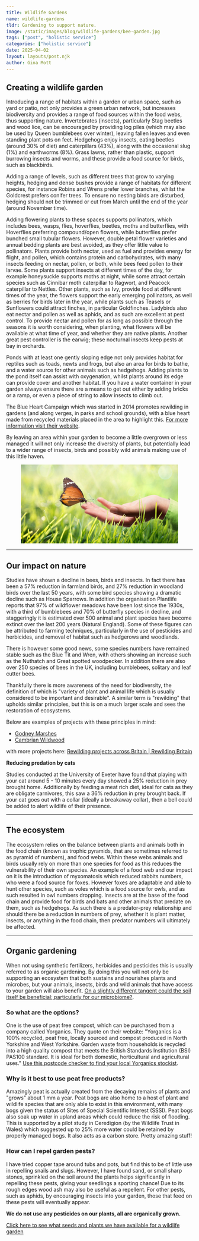 ```yaml
---
title: Wildlife Gardens
name: wildlife-gardens
tldr: Gardening to support nature.
image: /static/images/blog/wildlife-gardens/bee-garden.jpg
tags: ["post", "holistic service"]
categories: ["holistic service"]
date: 2025-04-02
layout: layouts/post.njk
author: Gina Mott
---
```


## Creating a wildlife garden

Introducing a range of habitats within a garden or urban space, such as yard or patio, not only provides a green urban network, but increases biodiversity and provides a range of food sources within the food webs, thus supporting nature. Invertebrates (insects), particularly Stag beetles and wood lice, can be encouraged by providing log piles (which may also be used by Queen bumblebees over winter), leaving fallen leaves and even standing plant pots on feet. Hedgehogs enjoy insects, eating beetles (around 30% of diet) and caterpillars (43%), along with the occasional slug (1%) and earthworms (8%). Grass lawns, rather than plastic, support burrowing insects and worms, and these provide a food source for birds, such as blackbirds.

Adding a range of levels, such as different trees that grow to varying heights, hedging and dense bushes provide a range of habitats for different species, for instance Robins and Wrens prefer lower branches, whilst the Goldcrest prefers conifer trees. To ensure no nesting birds are disturbed, hedging should not be trimmed or cut from March until the end of the year (around November time).

Adding flowering plants to these spaces supports pollinators, which includes bees, wasps, flies, hoverflies, beetles, moths and butterflies, with Hoverflies preferring compound/open flowers, while butterflies prefer bunched small tubular flowers. However, double petal flower varieties and annual bedding plants are best avoided, as they offer little value to pollinators. Plants provide both nectar, used as fuel and provides energy for flight, and pollen, which contains protein and carbohydrates, with many insects feeding on nectar, pollen, or both, while bees feed pollen to their larvae. Some plants support insects at different times of the day, for example honeysuckle supports moths at night, while some attract certain species such as Cinnibar moth caterpillar to Ragwort, and Peacock caterpillar to Nettles. Other plants, such as Ivy, provide food at different times of the year, the flowers support the early emerging pollinators, as well as berries for birds later in the year, while plants such as Teasels or Sunflowers could attract finches, in particular Goldfinches. Ladybirds also eat nectar and pollen as well as aphids, and as such are excellent at pest control. To provide nectar and pollen for as long as possible through the seasons it is worth considering, when planting, what flowers will be available at what time of year, and whether they are native plants. Another great pest controller is the earwig; these nocturnal insects keep pests at bay in orchards.

Ponds with at least one gently sloping edge not only provides habitat for reptiles such as toads, newts and frogs, but also an area for birds to bathe, and a water source for other animals such as hedgehogs. Adding plants to the pond itself can assist with oxygenation, whilst plants around its edge can provide cover and another habitat. If you have a water container in your garden always ensure there are a means to get out either by adding bricks or a ramp, or even a piece of string to allow insects to climb out.

The Blue Heart Campaign which was started in 2014 promotes rewilding in gardens (and along verges, in parks and school grounds), with a blue heart made from recycled materials placed in the area to highlight this. [For more information visit their website](https://bluecampaignhub.com/about-us).

By leaving an area within your garden to become a little overgrown or less managed it will not only increase the diversity of plants, but potentially lead to a wider range of insects, birds and possibly wild animals making use of this little haven.

<figure>
	<img class="case-img " src="/static/images/blog/wildlife-gardens/butterfly-garden.jpg" alt="butterfly on a wild flower"  style="height: auto;">
	<figcaption></figcaption>
</figure>

---

## Our impact on nature

Studies have shown a decline in bees, birds and insects. In fact there has been a 57% reduction in farmland birds, and 27% reduction in woodland birds over the last 50 years, with some bird species showing a dramatic decline such as House Sparrows. In addition the organisation Plantlife reports that 97% of wildflower meadows have been lost since the 1930s, with a third of bumblebees and 70% of butterfly species in decline, and staggeringly it is estimated over 500 animal and plant species have become extinct over the last 200 years (Natural England). Some of these figures can be attributed to farming techniques, particularly in the use of pesticides and herbicides, and removal of habitat such as hedgerows and woodlands.

There is however some good news, some species numbers have remained stable such as the Blue Tit and Wren, with others showing an increase such as the Nuthatch and Great spotted woodpecker. In addition there are also over 250 species of bees in the UK, including bumblebees, solitary and leaf cutter bees.

Thankfully there is more awareness of the need for biodiversity, the definition of which is "variety of plant and animal life which is usually considered to be important and desirable". A similar term is "rewilding" that upholds similar principles, but this is on a much larger scale and sees the restoration of ecosystems.

Below are examples of projects with these principles in mind:

-   [Godney Marshes](https://godneymarshes.com/)
-   [Cambrian Wildwood](https://www.cambrianwildwood.org)

with more projects here: [Rewilding projects across Britain | Rewilding Britain](https://www.rewildingbritain.org.uk/rewilding-network/projects)

**Reducing predation by cats**

Studies conducted at the University of Exeter have found that playing with your cat around 5 - 10 minutes every day showed a 25% reduction in prey brought home. Additionally by feeding a meat rich diet, ideal for cats as they are obligate carnivores, this saw a 36% reduction in prey brought back. If your cat goes out with a collar (ideally a breakaway collar), then a bell could be added to alert wildlife of their presence.

---

## The ecosystem

The ecosystem relies on the balance between plants and animals both in the food chain (known as trophic pyramids, that are sometimes referred to as pyramid of numbers), and food webs. Within these webs animals and birds usually rely on more than one species for food as this reduces the vulnerability of their own species. An example of a food web and our impact on it is the introduction of myxomatosis which reduced rabbits numbers, who were a food source for foxes. However foxes are adaptable and able to hunt other species, such as voles which is a food source for owls, and as such resulted in owl numbers dropping. Insects are at the base of the food chain and provide food for birds and bats and other animals that predate on them, such as hedgehogs. As such there is a predator-prey relationship and should there be a reduction in numbers of prey, whether it is plant matter, insects, or anything in the food chain, then predator numbers will ultimately be affected.

---

## Organic gardening

When not using synthetic fertilizers, herbicides and pesticides this is usually referred to as organic gardening. By doing this you will not only be supporting an ecosystem that both sustains and nourishes plants and microbes, but your animals, insects, birds and wild animals that have access to your garden will also benefit. [On a slightly different tangent could the soil itself be beneficial; particularly for our microbiome?](https://ourworld.unu.edu/en/the-surprising-healing-qualities-of-dirt).

### So what are the options?

One is the use of peat free compost, which can be purchased from a company called Yorganics. They quote on their website: "Yorganics is a 100% recycled, peat free, locally sourced and compost produced in North Yorkshire and West Yorkshire. Garden waste from households is recycled into a high quality compost that meets the British Standards Institution (BSI) PAS100 standard. It is ideal for both domestic, horticultural and agricultural uses." [Use this postcode checker to find your local Yorganics stockist](https://www.yorganicscompost.co.uk/).

### Why is it best to use peat free products?

Amazingly peat is actually created from the decaying remains of plants and "grows" about 1 mm a year. Peat bogs are also home to a host of plant and wildlife species that are only able to exist in this environment, with many bogs given the status of Sites of Special Scientific Interest (SSSI). Peat bogs also soak up water in upland areas which could reduce the risk of flooding. This is supported by a pilot study in Ceredigion (by the Wildlife Trust in Wales) which suggested up to 25% more water could be retained by properly managed bogs. It also acts as a carbon store. Pretty amazing stuff!

### How can I repel garden pests?

I have tried copper tape around tubs and pots, but find this to be of little use in repelling snails and slugs. However, I have found sand, or small sharp stones, sprinkled on the soil around the plants helps significantly in repelling these pests, giving your seedlings a sporting chance! Due to its rough edges wood ash may also be useful as a repellent. For other pests, such as aphids, by encouraging insects into your garden, those that feed on these pests will eventually appear.

**We do not use any pesticides on our plants, all are organically grown.**

[Click here to see what seeds and plants we have available for a wildlife garden](https://www.etsy.com/uk/shop/Holistichoundaoa)
